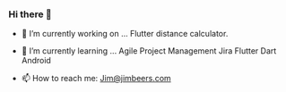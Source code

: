 ### Hi there 👋
- 🔭 I’m currently working on ...
  Flutter distance calculator.
  
  
- 🌱 I’m currently learning ...
  Agile Project Management
  Jira 
  Flutter
  Dart
  Android 
  
- 📫 How to reach me: Jim@jimbeers.com


  

<!--
**jimbeers/jimbeers** is a ✨ _special_ ✨ repository because its `README.md` (this file) appears on your GitHub profile.

Here are some ideas to get you started:

- 🔭 I’m currently working on ...
- 🌱 I’m currently learning ...
- 👯 I’m looking to collaborate on ...
- 🤔 I’m looking for help with ...
- 💬 Ask me about ...
- 📫 How to reach me: ...
- 😄 Pronouns: ...
- ⚡ Fun fact: ...
-->
